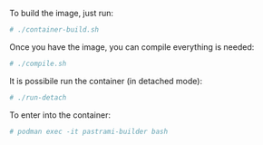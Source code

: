 
To build the image, just run:
```bash
# ./container-build.sh
```

Once you have the image, you can compile everything is needed:
```bash
# ./compile.sh
```

It is possibile run the container (in detached mode):
```bash
# ./run-detach
```

To enter into the container:
```bash
# podman exec -it pastrami-builder bash
```
